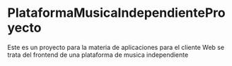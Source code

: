 # PlataformaMusicaIndependienteProyecto
Este es un proyecto para la materia de aplicaciones para el cliente Web se trata del frontend de una plataforma de musica independiente
